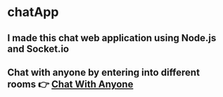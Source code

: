 # chatApp
## I made this chat web application using Node.js and Socket.io
## Chat with anyone by entering into different rooms 👉 [Chat With Anyone](https://letshaveconvo.herokuapp.com/)
